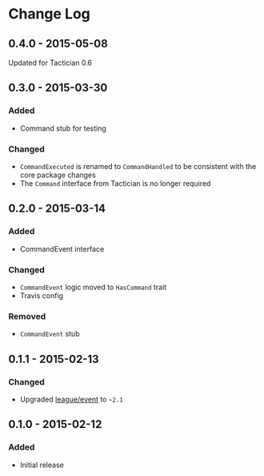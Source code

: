 # Change Log
## 0.4.0 - 2015-05-08
Updated for Tactician 0.6

## 0.3.0 - 2015-03-30

### Added

- Command stub for testing

### Changed

- `CommandExecuted` is renamed to `CommandHandled` to be consistent with the core package changes
- The `Command` interface from Tactician is no longer required


## 0.2.0 - 2015-03-14

### Added

- CommandEvent interface

### Changed

- `CommandEvent` logic moved to `HasCommand` trait
- Travis config

### Removed

- `CommandEvent` stub


## 0.1.1 - 2015-02-13

### Changed

- Upgraded [league/event](http://event.thephpleague.com/) to `~2.1`


## 0.1.0 - 2015-02-12

### Added

- Initial release
